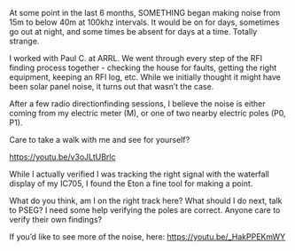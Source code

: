  At some point in the last 6 months, SOMETHING began making noise from 15m to below 40m at 100khz intervals. It would be on for days, sometimes go out at night, and some times be absent for days at a time. Totally strange. 

I worked with Paul C. at ARRL. We went through every step of the RFI finding process together - checking the house for faults, getting the right equipment, keeping an RFI log, etc. While we initially thought it might have been solar panel noise, it turns out that wasn’t the case.

After a few radio directionfinding sessions, I believe the noise is either coming  from my electric meter (M), or one of two nearby electric poles (P0, P1). 

Care to take a walk with me and see for yourself?

https://youtu.be/v3oJLtUBrlc

While I actually verified I was tracking the right signal with the waterfall display of my IC705, I found the Eton a fine tool for making a point. 

What do you think, am I on the right track here? What should I do next, talk to PSEG? I need some help verifying the poles are correct. Anyone care to verify their own findings?

If you’d like to see more of the noise, here:
https://youtu.be/_HakPPEKmWY

